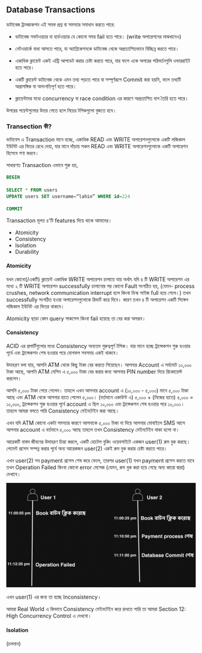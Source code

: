 ## Database Transactions

ডাটাবেজ ট্রানজাকশন এই সমস্ত প্রশ্ন বা সমস্যার সমাধান করতে পারে:

- ডাটাবেজ সফটওয়্যার বা হার্ডওয়্যার যে কোনো সময় fail হতে পারে। (write অপারেশনের মাঝখানেও)

- নেটওয়ার্কে বাধা আসতে পারে, যা অ্যাপ্লিকেশনকে ডাটাবেজ থেকে অপ্রত্যাশিতভাবে বিচ্ছিন্ন করতে পারে।

- একাধিক ক্লায়েন্ট একই এন্ট্রি আপডেট করার চেষ্টা করতে পারে, যার ফলে একে অপরের পরিবর্তনগুলি ওভাররাইট হতে পারে।

- একটি ক্লায়েন্ট ডাটাবেজ থেকে এমন তথ্য পড়তে পারে যা সম্পূর্ণরূপে Commit করা হয়নি, ফলে তথ্যটি অপ্রাসঙ্গিক বা অসংগতিপূর্ণ হতে পারে।

- ক্লায়েন্টদের মধ্যে concurrency বা race condition এর কারণে অপ্রত্যাশিত বাগ তৈরি হতে পারে।

উপরের পয়েন্টগুলোর উত্তর পেতে হলে নিচের টপিকগুলো বুজতে হবে।

### Transection কী?

ডাটাবেস এ Transaction মানে হচ্ছে, একাধিক READ এবং WRITE অপারেশনগুলোকে একটি লজিকাল ইউনিট এর ভিতর রেখে দেয়া, যার মানে দাঁড়ায় সকল READ এবং WRITE অপারেশনগুলোকে একটি অপারেশন হিসেবে গণ্য করবে।

সাধারণত Transaction এভাবে শুরু হয়,

```sql
BEGIN

SELECT * FROM users
UPDATE users SET username=“lahin” WHERE id=224

COMMIT
```

Transaction মূলত ৪'টি features দিয়ে থাকে আমাদের।

- Atomicity
- Consistency
- Isolation
- Durability

#### Atomicity

যখন কোনো(/একটি) ক্লায়েন্ট একাধিক WRITE অপারেশন চালাতে যায় অর্থাৎ যদি ৪ টি WRITE অপারেশন এর মধ্যে ২ টি WRITE অপারেশন successfully চালানোর পর কোনো Fault সংগঠিত হয়, (যেমন- process crushes, network communication interrupt হলে কিংবা ডিস্ক সাইজ full হয়ে গেলে।) তখন successfully সংগঠিত হওয়া অপারেশনগুলোকে রিভার্ট করে দিবে। কারণ তখন ৪ টি অপারেশন একটি সিঙ্গেল লজিকাল ইউনিট এর ভিতর থাকবে।

Atomicity ছাড়া কোন query সাকসেস কিংবা fail হয়েছে তা বের করা অসম্ভব।

#### Consistency

ACID এর প্রপার্টিগুলোর মধ্যে Consistency অন্যতম গুরুত্বপূর্ণ টপিক। যার মানে হচ্ছে ট্রান্সেকশন শুরু হওয়ার পূর্বে এবং ট্রান্সেকশন শেষ হওয়ার পরে যোগফল সবসময় একই থাকবে।

উদাহরণ বলা যায়, আপনি ATM থেকে কিছু টাকা বের করতে গিয়েছেন। আপনার Account এ সর্বমোট ১০,০০০ টাকা আছে, আপনি ATM মেশিন এ ৫,০০০ টাকা বের করার জন্য আপনার PIN number দিয়ে রিকোয়েস্ট করলেন।

আপনি ৫,০০০ টাকা পেয়ে গেলেন। তাহলে এখন আপনার account এ (১০,০০০ - ৫,০০০) মানে ৫,০০০ টাকা আছে এবং ATM থেকে আপনার হাতে পেলেন ৫,০০০। (বর্তমানে একাউন্ট এ) ৫,০০০ + (নিজের হাতে) ৫,০০০ = ১০,০০০, ট্রান্সেকশন শুরু হওয়ার পূর্বে account এ ছিল ১০,০০০ এবং ট্রান্সেকশন শেষ হওয়ার পরে ১০,০০০। তাহলে আমরা বলতে পারি Consistency মেইনটেইন করা আছে।

এখন যদি ATM কোনো একটা সমস্যার কারণে আপনাকে ৫,০০০ টাকা না দিয়ে আপনার মোবাইলে SMS আসে আপনার account এ বর্তমানে ৫,০০০ আছে তাহলে তখন Consistency মেইনটেইন থাকা হলো না।

আরেকটি বাস্তব জীবনের উদাহরণ চিন্তা করলে, একটি হোটেল বুকিং ওয়েবসাইটে একজন user(1) রুম বুক করছে। পেমেন্ট প্রসেস সম্পন্ন করার পূর্বে অন্য আরেকজন user(2) একই রুম বুক করার চেষ্টা করতে পারে।

এখন user(2) সব payment প্রসেস শেষ করে ফেলে, তারপর user(1) যখন payment প্রসেস করতে যাবে তখন Operation Failed কিংবা কোনো error মেসেজ (যেমন, রুম বুক করা হয়ে গেছে অন্য কারো দ্বারা) দেখাবে।

<p align="center">
  <img src="./images/consistency-1.png" alt="database">
</p>

এখন user(1) এর জন্য তা হচ্ছে Inconsistency।

আমরা Real World এ কিভাবে Consistency মেইনটেইন করে রাখতে পারি তা আমরা Section 12: High Concurrency Control এ দেখবো।

#### Isolation

(চলমান)

